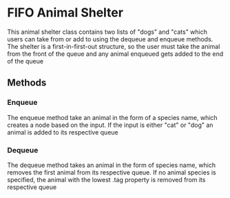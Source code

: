 

# FIFO Animal Shelter

This animal shelter class contains two lists of "dogs" and "cats" which users can take from or add to using the dequeue and enqueue methods. The shelter is a first-in-first-out structure, so the user must take the animal from the front of the queue and any animal enqueued gets added to the end of the queue

## Methods

### Enqueue
The enqueue method take an animal in the form of a species name, which creates a node based on the input. If the input is either "cat" or "dog" an animal is added to its respective queue

### Dequeue
The dequeue method takes an animal in the form of species name, which removes the first animal from its respective queue. If no animal species is specified, the animal with the lowest .tag property is removed from its respective queue